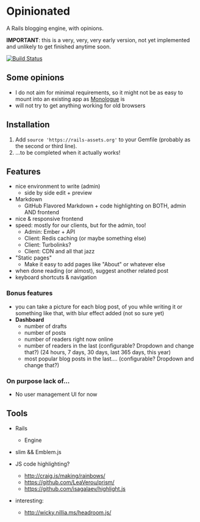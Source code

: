 # Opinionated

A Rails blogging engine, with opinions.

**IMPORTANT**: this is a very, very, very early version, not yet implemented and unlikely to get finished anytime soon.

[![Build Status](http://ci.wizestudios.com/github.com/jipiboily/opinionated/status.png?branch=master)](http://ci.wizestudios.com/github.com/jipiboily/opinionated/tree/master)

## Some opinions

- I do not aim for minimal requirements, so it might not be as easy to mount into an existing app as [Monologue](https://github.com/jipiboily/monologue) is
- will not try to get anything working for old browsers

## Installation

1. Add `source 'https://rails-assets.org'` to your Gemfile (probably as the second or third line).
2. ...to be completed when it actually works!

## Features


- nice environment to write (admin)
  - side by side edit + preview
- Markdown
  - GitHub Flavored Markdown + code highlighting on BOTH, admin AND frontend
- nice & responsive frontend
- speed: mostly for our clients, but for the admin, too!
  - Admin: Ember + API
  - Client: Redis caching (or maybe something else)
  - Client: Turbolinks?
  - Client: CDN and all that jazz
- "Static pages"
  - Make it easy to add pages like "About" or whatever else
- when done reading (or almost), suggest another related post
- keyboard shortcuts & navigation

### Bonus features

- you can take a picture for each blog post, of you while writing it or something like that, with blur effect added (not so sure yet)
- **Dashboard**
  - number of drafts
  - number of posts
  - number of readers right now online
  - number of readers in the last (configurable? Dropdown and change that?) (24 hours, 7 days, 30 days, last 365 days, this year)
  - most popular blog posts in the last.... (configurable? Dropdown and change that?)

### On purpose lack of...

- No user management UI for now

## Tools

- Rails
  - Engine
- slim && Emblem.js
- JS code highlighting?
  - http://craig.is/making/rainbows/
  - https://github.com/LeaVerou/prism/
  - https://github.com/isagalaev/highlight.js

- interesting:
  - http://wicky.nillia.ms/headroom.js/
